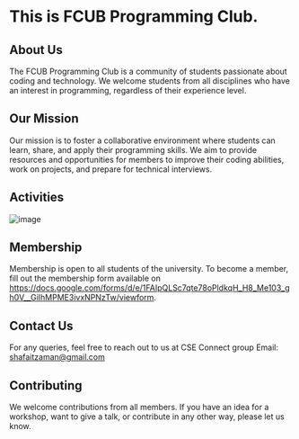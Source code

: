 # This is FCUB Programming Club. 

## About Us

The FCUB Programming Club is a community of students passionate about coding and technology. We welcome students from all disciplines who have an interest in programming, regardless of their experience level.

## Our Mission

Our mission is to foster a collaborative environment where students can learn, share, and apply their programming skills. We aim to provide resources and opportunities for members to improve their coding abilities, work on projects, and prepare for technical interviews.

## Activities

![image](https://github.com/shafayetejaman/FCUB-Programming-Club/assets/112795252/580b7cfd-0dfd-4ab8-8178-1a52fbbce486)


## Membership

Membership is open to all students of the university. To become a member, fill out the membership form available on https://docs.google.com/forms/d/e/1FAIpQLSc7qte78oPldkqH_H8_Me103_gh0V__GiIhMPME3ivxNPNzTw/viewform.

## Contact Us

For any queries, feel free to reach out to us at CSE Connect group
Email: shafaitzaman@gmail.com

## Contributing

We welcome contributions from all members. If you have an idea for a workshop, want to give a talk, or contribute in any other way, please let us know.


